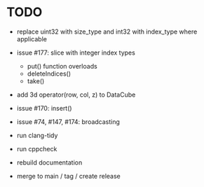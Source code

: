 # TODO

* replace uint32 with size_type and int32 with index_type where applicable

* issue #177: slice with integer index types
  * put() function overloads
  * deleteIndices()
  * take()

* add 3d operator(row, col, z) to DataCube
* issue #170: insert()
* issue #74, #147, #174: broadcasting

* run clang-tidy
* run cppcheck
* rebuild documentation
* merge to main / tag / create release
